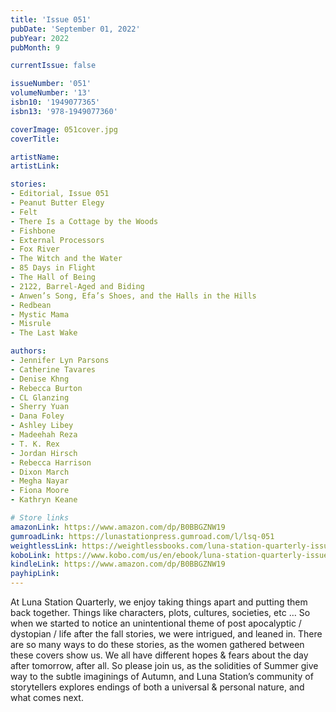 ```yaml
---
title: 'Issue 051'
pubDate: 'September 01, 2022'
pubYear: 2022
pubMonth: 9

currentIssue: false

issueNumber: '051'
volumeNumber: '13'
isbn10: '1949077365'
isbn13: '978-1949077360'

coverImage: 051cover.jpg
coverTitle: 

artistName: 
artistLink: 

stories:
- Editorial, Issue 051
- Peanut Butter Elegy
- Felt
- There Is a Cottage by the Woods
- Fishbone
- External Processors
- Fox River
- The Witch and the Water
- 85 Days in Flight
- The Hall of Being
- 2122, Barrel-Aged and Biding
- Anwen’s Song, Efa’s Shoes, and the Halls in the Hills
- Redbean
- Mystic Mama
- Misrule
- The Last Wake

authors:
- Jennifer Lyn Parsons
- Catherine Tavares
- Denise Khng
- Rebecca Burton
- CL Glanzing
- Sherry Yuan
- Dana Foley
- Ashley Libey
- Madeehah Reza
- T. K. Rex
- Jordan Hirsch
- Rebecca Harrison
- Dixon March
- Megha Nayar
- Fiona Moore
- Kathryn Keane

# Store links
amazonLink: https://www.amazon.com/dp/B0BBGZNW19
gumroadLink: https://lunastationpress.gumroad.com/l/lsq-051
weightlessLink: https://weightlessbooks.com/luna-station-quarterly-issue-051/
koboLink: https://www.kobo.com/us/en/ebook/luna-station-quarterly-issue-051
kindleLink: https://www.amazon.com/dp/B0BBGZNW19
payhipLink: 
---
```


At Luna Station Quarterly, we enjoy taking things apart and putting them back together. Things like characters, plots, cultures, societies, etc …
So when we started to notice an unintentional theme of post apocalyptic / dystopian / life after the fall stories, we were intrigued, and leaned in.
There are so many ways to do these stories, as the women gathered between these covers show us. We all have different hopes &amp; fears about the day after tomorrow, after all.
So please join us, as the solidities of Summer give way to the subtle imaginings of Autumn, and Luna Station’s community of storytellers explores endings of both a universal &amp; personal nature, and what comes next.
